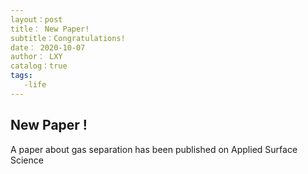 ```yaml
---
layout：post
title： New Paper!
subtitle：Congratulations!
date： 2020-10-07
author： LXY
catalog：true
tags:
   -life 
---
```

## New Paper ! 

A paper about gas separation has been published  on Applied Surface Science
